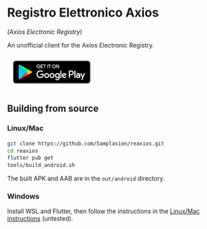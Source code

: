 # Registro Elettronico Axios

_(Axios Electronic Registry)_

An unofficial client for the Axios Electronic Registry.

<a title="Not yet" href="https://play.google.com/store/apps/details?id=org.js.samplasion.reaxios"><img src="assets/readme/google-play-badge.png" style="height: 5rem"></a>

## Building from source

### Linux/Mac

```sh
git clone https://github.com/Samplasion/reaxios.git
cd reaxios
flutter pub get
tools/build_android.sh
```

The built APK and AAB are in the `out/android` directory.

### Windows

Install WSL and Flutter, then follow the instructions in the
[Linux/Mac instructions](#linux-mac) (untested).
